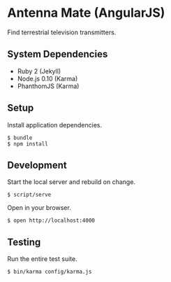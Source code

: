 # Antenna Mate (AngularJS)

Find terrestrial television transmitters.

## System Dependencies

* Ruby 2 (Jekyll)
* Node.js 0.10 (Karma)
* PhanthomJS (Karma)

## Setup

Install application dependencies.

    $ bundle
    $ npm install

## Development

Start the local server and rebuild on change.

    $ script/serve

Open in your browser.

    $ open http://localhost:4000

## Testing

Run the entire test suite.

    $ bin/karma config/karma.js
